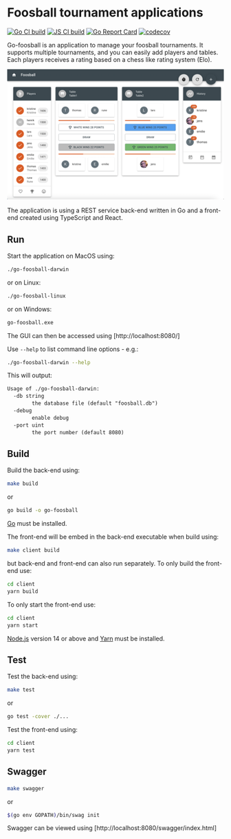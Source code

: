 # Foosball tournament applications

[![Go CI build](https://github.com/jensborch/go-foosball/actions/workflows/go.yml/badge.svg)](https://github.com/jensborch/go-foosball/actions/workflows/go.yml)
[![JS CI build](https://github.com/jensborch/go-foosball/actions/workflows/js.yml/badge.svg)](https://github.com/jensborch/go-foosball/actions/workflows/js.yml)
[![Go Report Card](https://goreportcard.com/badge/github.com/jensborch/go-foosball)](https://goreportcard.com/report/github.com/jensborch/go-foosball)
[![codecov](https://codecov.io/gh/jensborch/go-foosball/branch/master/graph/badge.svg)](https://codecov.io/gh/jensborch/go-foosball)

Go-foosball is an application to manage your foosball tournaments. It supports multiple tournaments, and you can easily add players and tables. Each players receives a rating based on a chess like rating system (Elo).

![Screenshot](screenshot.png)

The application is using a REST service back-end written in Go and a front-end created using TypeScript and React.

## Run

Start the application on MacOS using:

```sh
./go-foosball-darwin
```

or on Linux:

```sh
./go-foosball-linux
```

or on Windows:

```bat
go-foosball.exe
```

The GUI can then be accessed using [http://localhost:8080/]

Use `--help` to list command line options - e.g.:

```sh
./go-foosball-darwin --help
```

This will output:

```txt
Usage of ./go-foosball-darwin:
  -db string
        the database file (default "foosball.db")
  -debug
        enable debug
  -port uint
        the port number (default 8080)
```

## Build

Build the back-end using:

```sh
make build
```

or

```sh
go build -o go-foosball
```

[Go](https://go.dev/) must be installed.

The front-end will be embed in the back-end executable when build using:

```sh
make client build
```

but back-end and front-end can also run separately. To only build the front-end use:

```sh
cd client
yarn build
```

To only start the front-end use:

```sh
cd client
yarn start
```

[Node.js](https://nodejs.org/) version 14 or above and [Yarn](https://yarnpkg.com/) must be installed.

## Test

Test the back-end using:

```sh
make test
```

or

```sh
go test -cover ./...
```

Test the front-end using:

```sh
cd client
yarn test
```

## Swagger

```sh
make swagger
```

or

```sh
$(go env GOPATH)/bin/swag init
```

Swagger can be viewed using [http://localhost:8080/swagger/index.html]
